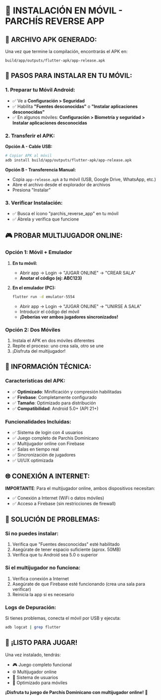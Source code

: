 # 📱 INSTALACIÓN EN MÓVIL - PARCHÍS REVERSE APP

## 🎯 **ARCHIVO APK GENERADO:**
Una vez que termine la compilación, encontrarás el APK en:
```
build/app/outputs/flutter-apk/app-release.apk
```

## 📲 **PASOS PARA INSTALAR EN TU MÓVIL:**

### **1. Preparar tu Móvil Android:**
- ✅ Ve a **Configuración > Seguridad**
- ✅ Habilita **"Fuentes desconocidas"** o **"Instalar aplicaciones desconocidas"**
- ✅ En algunos móviles: **Configuración > Biometría y seguridad > Instalar aplicaciones desconocidas**

### **2. Transferir el APK:**
**Opción A - Cable USB:**
```bash
# Copiar APK al móvil
adb install build/app/outputs/flutter-apk/app-release.apk
```

**Opción B - Transferencia Manual:**
- Copia `app-release.apk` a tu móvil (USB, Google Drive, WhatsApp, etc.)
- Abre el archivo desde el explorador de archivos
- Presiona "Instalar"

### **3. Verificar Instalación:**
- ✅ Busca el ícono "parchis_reverse_app" en tu móvil
- ✅ Ábrela y verifica que funcione

## 🎮 **PROBAR MULTIJUGADOR ONLINE:**

### **Opción 1: Móvil + Emulador**
1. **En tu móvil:**
   - Abrir app → Login → "JUGAR ONLINE" → "CREAR SALA"
   - **Anotar el código (ej: ABC123)**

2. **En el emulador (PC):**
   ```bash
   flutter run -d emulator-5554
   ```
   - Abrir app → Login → "JUGAR ONLINE" → "UNIRSE A SALA"
   - Introducir el código del móvil
   - **¡Deberías ver ambos jugadores sincronizados!**

### **Opción 2: Dos Móviles**
1. Instala el APK en dos móviles diferentes
2. Repite el proceso: uno crea sala, otro se une
3. ¡Disfruta del multijugador!

## 🔧 **INFORMACIÓN TÉCNICA:**

### **Características del APK:**
- ✅ **Optimizado**: Minificación y compresión habilitadas
- ✅ **Firebase**: Completamente configurado
- ✅ **Tamaño**: Optimizado para distribución
- ✅ **Compatibilidad**: Android 5.0+ (API 21+)

### **Funcionalidades Incluidas:**
- ✅ Sistema de login con 4 usuarios
- ✅ Juego completo de Parchís Dominicano
- ✅ Multijugador online con Firebase
- ✅ Salas en tiempo real
- ✅ Sincronización de jugadores
- ✅ UI/UX optimizada

## 🌐 **CONEXIÓN A INTERNET:**
**IMPORTANTE**: Para el multijugador online, ambos dispositivos necesitan:
- ✅ Conexión a Internet (WiFi o datos móviles)
- ✅ Acceso a Firebase (sin restricciones de firewall)

## 🚨 **SOLUCIÓN DE PROBLEMAS:**

### **Si no puedes instalar:**
1. Verifica que "Fuentes desconocidas" esté habilitado
2. Asegúrate de tener espacio suficiente (aprox. 50MB)
3. Verifica que tu Android sea 5.0 o superior

### **Si el multijugador no funciona:**
1. Verifica conexión a Internet
2. Asegúrate de que Firebase esté funcionando (crea una sala para verificar)
3. Reinicia la app si es necesario

### **Logs de Depuración:**
Si tienes problemas, conecta el móvil por USB y ejecuta:
```bash
adb logcat | grep flutter
```

## 🎉 **¡LISTO PARA JUGAR!**

Una vez instalado, tendrás:
- 🎮 Juego completo funcional
- 🌐 Multijugador online
- 👥 Sistema de usuarios
- 📱 Optimizado para móviles

**¡Disfruta tu juego de Parchís Dominicano con multijugador online!** 🚀